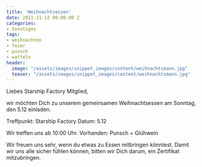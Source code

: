 ```yaml
---
title: 'Weihnachtsessen'
date: 2021-11-12 00:00:00 Z
categories:
- Sonstiges
tags:
- weihnachten
- feier
- punsch
- waffeln
header:
  image: "/assets/images/snippet_images/content/weihnachtsmann.jpg"
  teaser: "/assets/images/snippet_images/content/weihnachtsmann.jpg"
--- 
```


Liebes Starship Factory Mitglied,

wir möchten Dich zu unserem gemeinsamen Weihnachtsessen am Sonntag, den 5.12 einladen.  

Treffpunkt: Starship Factory 
Datum: 5.12

Wir treffen uns ab 10:00 Uhr.
Vorhanden: Punsch + Glühwein

Wir freuen uns sehr, wenn du etwas zu Essen mitbringen könntest.
Damit wir uns alle sicher fühlen können, bitten wir Dich darum, ein Zertifikat mitzubringen.
